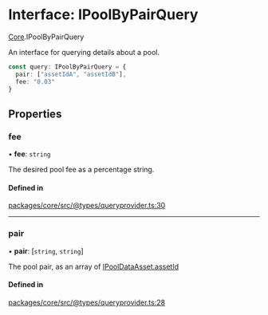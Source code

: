 # Interface: IPoolByPairQuery

[Core](../modules/Core.md).IPoolByPairQuery

An interface for querying details about a pool.

```ts
const query: IPoolByPairQuery = {
  pair: ["assetIdA", "assetIdB"],
  fee: "0.03"
}
```

## Properties

### fee

• **fee**: `string`

The desired pool fee as a percentage string.

#### Defined in

[packages/core/src/@types/queryprovider.ts:30](https://github.com/SundaeSwap-finance/sundae-sdk/blob/main/packages/core/src/@types/queryprovider.ts#L30)

___

### pair

• **pair**: [`string`, `string`]

The pool pair, as an array of [IPoolDataAsset.assetId](Core.IPoolDataAsset.md#assetid)

#### Defined in

[packages/core/src/@types/queryprovider.ts:28](https://github.com/SundaeSwap-finance/sundae-sdk/blob/main/packages/core/src/@types/queryprovider.ts#L28)
